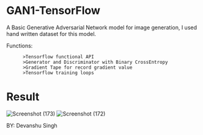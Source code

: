 # GAN1-TensorFlow

A Basic Generative Adversarial Network model for image generation, I used hand written dataset for this model.

Functions:
          
          >Tensorflow functional API
          >Generator and Discriminator with Binary CrossEntropy
          >Gradient Tape for record gradient value
          >Tensorflow training loops

# Result

![Screenshot (173)](https://user-images.githubusercontent.com/75822824/116772320-de232580-aa6b-11eb-9c0b-d3e868df3e1d.png)  ![Screenshot (172)](https://user-images.githubusercontent.com/75822824/116772324-e1b6ac80-aa6b-11eb-988c-1fe33abfca3f.png)



BY: Devanshu Singh
